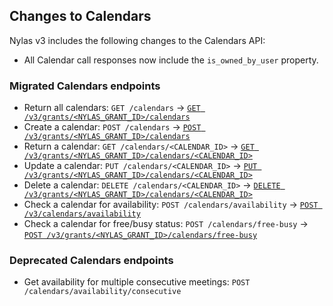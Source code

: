 ## Changes to Calendars

Nylas v3 includes the following changes to the Calendars API:

- All Calendar call responses now include the `is_owned_by_user` property.

### Migrated Calendars endpoints

- Return all calendars: `GET /calendars` → [`GET /v3/grants/<NYLAS_GRANT_ID>/calendars`](https://developer.nylas.com//docs/api/v3/ecc/#get-/v3/grants/-grant_id-/calendars)
- Create a calendar: `POST /calendars` → [`POST /v3/grants/<NYLAS_GRANT_ID>/calendars`](https://developer.nylas.com//docs/api/v3/ecc/#post-/v3/grants/-grant_id-/calendars)
- Return a calendar: `GET /calendars/<CALENDAR_ID>` → [`GET /v3/grants/<NYLAS_GRANT_ID>/calendars/<CALENDAR_ID>`](https://developer.nylas.com//docs/api/v3/ecc/#get-/v3/grants/-grant_id-/calendars/-calendar_id-)
- Update a calendar: `PUT /calendars/<CALENDAR_ID>` → [`PUT /v3/grants/<NYLAS_GRANT_ID>/calendars/<CALENDAR_ID>`](https://developer.nylas.com//docs/api/v3/ecc/#put-/v3/grants/-grant_id-/calendars/-calendar_id-)
- Delete a calendar: `DELETE /calendars/<CALENDAR_ID>` → [`DELETE /v3/grants/<NYLAS_GRANT_ID>/calendars/<CALENDAR_ID>`](https://developer.nylas.com//docs/api/v3/ecc/#delete-/v3/grants/-grant_id-/calendars/-calendar_id-)
- Check a calendar for availability: `POST /calendars/availability` → [`POST /v3/calendars/availability`](https://developer.nylas.com/docs/api/v3/ecc/#post-/v3/calendars/availability)
- Check a calendar for free/busy status: `POST /calendars/free-busy` → [`POST /v3/grants/<NYLAS_GRANT_ID>/calendars/free-busy`](https://developer.nylas.com/docs/api/v3/ecc/#post-/v3/grants/-grant_id-/calendars/free-busy)

### Deprecated Calendars endpoints

- Get availability for multiple consecutive meetings: `POST /calendars/availability/consecutive`
